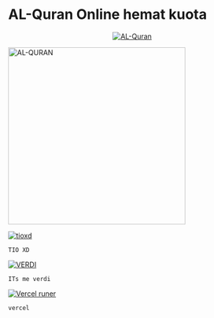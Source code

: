 # AL-Quran Online hemat kuota


<p align="center">
  <a href="https://ibb.co/QQX130c"><img src="http://readme-typing-svg.herokuapp.com?color=1C71FA&center=true&vCenter=true&multiline=false&lines='aasalamulaikum+wr.wb+ini+sc.;alquran+untuk+blajar." alt="AL-Quran">
</p>
<img src="https://telegra.ph/file/4d25b7175f881efa97d81.png" alt="AL-QURAN" width="360" />


[![tioxd](https://github.com/BOTCAHX.png?size=100)](https://github.com/BOTCAHX) </p>  `TIO XD`  </p>
 
[![VERDI](https://github.com/verdihatorou.png?size=100)](https://github.com/verdihatorou) </p>  `ITs me verdi`  </p>
[![Vercel runer](https://vercel.app/login.png?size=150)](https://vercel.app/) </p>  `vercel`  </p>
